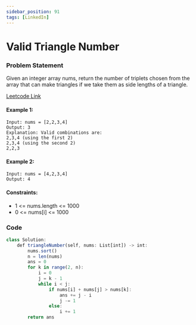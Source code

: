 ```yaml
---
sidebar_position: 91
tags: [LinkedIn]
---
```


# Valid Triangle Number

### Problem Statement

Given an integer array nums, return the number of triplets chosen from the array that can make triangles if we take them as side lengths of a triangle.

[Leetcode Link](https://leetcode.com/problems/valid-triangle-number/)

#### Example 1:

```
Input: nums = [2,2,3,4]
Output: 3
Explanation: Valid combinations are: 
2,3,4 (using the first 2)
2,3,4 (using the second 2)
2,2,3
```

#### Example 2:

```
Input: nums = [4,2,3,4]
Output: 4
```

#### Constraints:

- 1 <= nums.length <= 1000
- 0 <= nums[i] <= 1000

### Code

```jsx title="Python"
class Solution:
    def triangleNumber(self, nums: List[int]) -> int:
        nums.sort()
        n = len(nums)
        ans = 0
        for k in range(2, n):
            i = 0
            j = k - 1
            while i < j:
                if nums[i] + nums[j] > nums[k]:
                    ans += j - i
                    j -= 1
                else:
                    i += 1
        return ans
```
